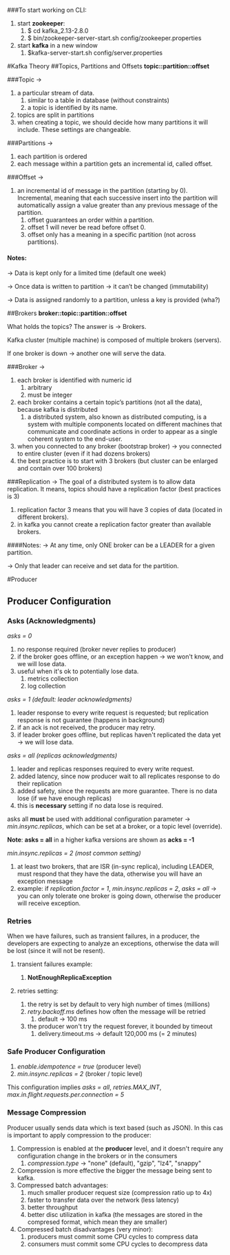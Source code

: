 ###To start working on CLI:
1. start __zookeeper__:
   1. $ cd kafka_2.13-2.8.0
   2. $ bin/zookeeper-server-start.sh config/zookeeper.properties
2. start __kafka__ in a new window 
   1. $kafka-server-start.sh config/server.properties

#Kafka Theory
##Topics, Partitions and Offsets
__topic::partition::offset__

###Topic →
1. a particular stream of data.
   1. similar to a table in database (without constraints)
   2. a topic is identified by its name.
2. topics are split in partitions
3. when creating a topic, we should decide how many partitions it will include. These settings are changeable.

###Partitions →
1. each partition is ordered
2. each message within a partition gets an incremental id, called offset.

###Offset → 
1. an incremental id of message in the partition (starting by 0).
Incremental, meaning that each successive insert into the partition will automatically assign a value greater than any previous message of the partition.
   1. offset guarantees an order within a partition.
   2. offset 1 will never be read before offset 0.
   3. offset only has a meaning in a specific partition (not across partitions).

#### Notes:
→ Data is kept only for a limited time (default one week)

→ Once data is written to partition → it can’t be changed (immutability)

→ Data is assigned randomly to a partition, unless a key is provided (wha?)

##Brokers
__broker::topic::partition::offset__

What holds the topics? The answer is → Brokers. 

Kafka cluster (multiple machine) is composed of multiple brokers (servers).

If one broker is down → another one will serve the data.

###Broker →
1. each broker is identified with numeric id
   1. arbitrary
   2. must be integer
2. each broker contains a certain topic’s partitions (not all the data), because kafka is distributed
   1. a distributed system, also known as distributed computing, is a system with multiple components located on different machines that communicate and coordinate actions in order to appear as a single coherent system to the end-user.
3. when you connected to any broker (bootstrap broker) → you connected to entire cluster (even if it had dozens brokers)
4. the best practice is to start with 3 brokers (but cluster can be enlarged and contain over 100 brokers)

###Replication →
The goal of a distributed system is to allow data replication.
It means, topics should have a replication factor (best practices is 3)
1. replication factor 3 means that you will have 3 copies of data (located in different brokers).
2. in kafka you cannot create a replication factor greater than available brokers.

####Notes:
→ At any time, only ONE broker can be a LEADER for a given partition.

→ Only that leader can receive and set data for the partition.


#Producer
## Producer Configuration
### Asks (Acknowledgments)
_asks = 0_ 
1. no response required (broker never replies to producer)
2. if the broker goes offline, or an exception happen → we won't know, and we will lose data.
3. useful when it's ok to potentially lose data.
   1. metrics collection
   2. log collection
   
_asks = 1 (default: leader acknowledgments)_
1. leader response to every write request is requested; but replication response is not guarantee (happens in background)
2. if an ack is not received, the producer may retry.
3. if leader broker goes offline, but replicas haven't replicated the data yet → we will lose data.

_asks = all (replicas acknowledgments)_
1. leader and replicas responses required to every write request.
2. added latency, since now producer wait to all replicates response to do their replication
3. added safety, since the requests are more guarantee. There is no data lose (if we have enough replicas)
4. this is __necessary__ setting if no data lose is required.

asks all __must__ be used with additional configuration parameter → _min.insync.replicas_, which can be set at a broker, or a topic level (override).

__Note__: __asks = all__ in a higher kafka versions are shown as __acks = -1__

_min.insync.replicas = 2 (most common setting)_
1. at least two brokers, that are ISR (in-sync replica), including LEADER, must respond that they have the data, otherwise you will have an exception message
2. example: if _replication.factor = 1_, _min.insync.replicas = 2_, _asks = all_ → you can only tolerate one broker is going down,
otherwise the producer will receive exception.
   
### Retries
When we have failures, such as transient failures, in a producer, the developers are expecting to analyze an exceptions, otherwise the data will be lost (since it will not be resent).
1. transient failures example:
   1. __NotEnoughReplicaException__
   
2. retries setting:
   1. the retry is set by default to very high number of times (millions) 
   2. _retry.backoff.ms_ defines how often the message will be retried
      1. default → 100 ms
   3. the producer won't try the request forever, it bounded by timeout
      1. delivery.timeout.ms → default 120,000 ms (= 2 minutes)
   
### Safe Producer Configuration
1. _enable.idempotence = true_ (producer level)
2. _min.insync.replicas = 2_ (broker / topic  level)
   
This configuration implies _asks = all_, _retries.MAX_INT_, _max.in.flight.requests.per.connection = 5_

### Message Compression
Producer usually sends data which is text based (such as JSON). In this cas is important to apply compression to the producer:
1. Compression is enabled at the __producer__ level, and it doesn't require any configuration change in the brokers or in the consumers
   1. _compression.type_  → "none" (default), "gzip", "lz4", "snappy"
2. Compression is more effective the bigger the message being sent to kafka.
3. Compressed batch advantages:
   1. much smaller producer request size (compression ratio up to 4x)
   2. faster to transfer data over the network (less latency)
   3. better throughput
   4. better disc utilization in kafka (the messages are stored in the compresed format, which mean they are smaller)
4. Compressed batch disadvantages (very minor):
   1. producers must commit some CPU cycles to compress data
   2. consumers must commit some CPU cycles to decompress data
   


